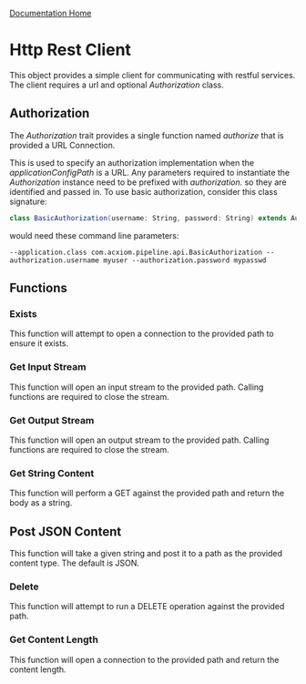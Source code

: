 [Documentation Home](readme.md)

# Http Rest Client
This object provides a simple client for communicating with restful services. The client requires a url and optional 
_Authorization_ class.

## Authorization
The _Authorization_ trait provides a single function named _authorize_ that is provided a URL Connection.

This is used to specify an authorization implementation when the _applicationConfigPath_ is
a URL. Any parameters required to instantiate the _Authorization_ instance need to be prefixed with _authorization._ so
they are identified and passed in. To use basic authorization, consider this class signature: 

```scala
class BasicAuthorization(username: String, password: String) extends Authorization
```
would need these command line parameters:
```
--application.class com.acxiom.pipeline.api.BasicAuthorization --authorization.username myuser --authorization.password mypasswd
```

## Functions

### Exists
This function will attempt to open a connection to the provided path to ensure it exists.

### Get Input Stream
This function will open an input stream to the provided path. Calling functions are required to close the stream.

### Get Output Stream
This function will open an output stream to the provided path. Calling functions are required to close the stream.

### Get String Content
This function will perform a GET against the provided path and return the body as a string.

## Post JSON Content
This function will take a given string and post it to a path as the provided content type. The default is JSON.

### Delete
This function will attempt to run a DELETE operation against the provided path.

### Get Content Length
This function will open a connection to the provided path and return the content length.
